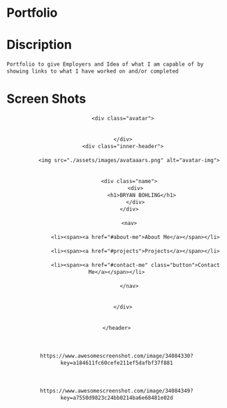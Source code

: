 # Portfolio
# Discription
    Portfolio to give Employers and Idea of what I am capable of by showing links to what I have worked on and/or completed

# Screen Shots
<header>

        <div class="avatar">
    
       
        </div>
        <div class="inner-header">

            <img src="./assets/images/avataaars.png" alt="avatar-img">
            

            <div class="name">
                <div>
                    <h1>BRYAN BOHLING</h1>
                </div>
            </div>

            <nav>
            
                <li><span><a href="#about-me">About Me</a></span></li>

                <li><span><a href="#projects">Projects</a></span></li>
                
                <li><span><a href="#contact-me" class="button">Contact Me</a></span></li>
                
            </nav>
            

        </div>
            
       
    </header>



    https://www.awesomescreenshot.com/image/34084330?key=a184611fc60cefe211ef5dafbf37f881



    https://www.awesomescreenshot.com/image/34084349?key=a7550d9823c24bb0214ba6e68481e02d